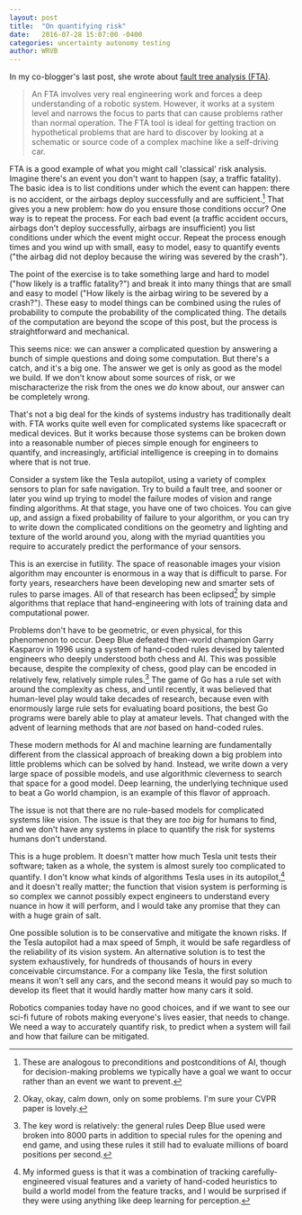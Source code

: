 ```yaml
---
layout: post
title:  "On quantifying risk"
date:   2016-07-28 15:07:00 -0400
categories: uncertainty autonomy testing 
author: WRVB
---
```


In my co-blogger's last post, she wrote about [fault tree analysis (FTA)][fta].

> An FTA involves very real engineering work and forces a deep understanding of
> a robotic system. However, it works at a system level and narrows the focus
> to parts that can cause problems rather than normal operation. The FTA tool is
> ideal for getting traction on hypothetical problems that are hard to discover
> by looking at a schematic or source code of a complex machine like a
> self-driving car. 

FTA is a good example of what you might call 'classical' risk analysis. Imagine
there's an event you don't want to happen (say, a traffic fatality). The
basic idea is to list conditions under which the event can happen: there is no
accident, or the airbags deploy successfully and are sufficient.[^ai-terms] That
gives you a new problem: how do you ensure those conditions occur? One way is to
repeat the process. For each bad event (a traffic accident occurs, airbags don't
deploy successfully, airbags are insufficient) you list conditions under which
the event might occur. Repeat the process enough times and you wind up with
small, easy to model, easy to quantify events ("the airbag did not deploy
because the wiring was severed by the crash").

[^ai-terms]: These are analogous to preconditions and postconditions of AI,
    though for decision-making problems we typically have a goal we want to
    occur rather than an event we want to prevent.

The point of the exercise is to take something large and hard to model ("how
likely is a traffic fatality?") and break it into many things that are small and
easy to model ("How likely is the airbag wiring to be severed by a crash?").
These easy to model things can be combined using the rules of probability to
compute the probability of the complicated thing. The details of the computation
are beyond the scope of this post, but the process is straightforward and
mechanical.

This seems nice: we can answer a complicated question by answering a bunch of
simple questions and doing some computation. But there's a catch, and it's a big
one. The answer we get is only as good as the model we build.  If we don't
know about some sources of risk, or we mischaracterize the risk from the
ones we *do* know about, our answer can be completely wrong.

That's not a big deal for the kinds of systems industry has traditionally dealt
with. FTA works quite well even for complicated systems like spacecraft or
medical devices. But it works because those systems can be broken down into a
reasonable number of pieces simple enough for engineers to quantify, and
increasingly, artificial intelligence is creeping in to domains where that is
not true. 

Consider a system like the Tesla autopilot, using a variety of complex sensors
to plan for safe navigation. Try to build a fault tree, and sooner or later
you wind up trying to model the failure modes of vision and range finding
algorithms. At that stage, you have one of two choices. You can give up, and
assign a fixed probability of failure to your algorithm, or you can try to write
down the complicated conditions on the geometry and lighting and texture of the
world around you, along with the myriad quantities you require to accurately
predict the performance of your sensors. 

This is an exercise in futility. The space of reasonable images your vision
algorithm may encounter is enormous in a way that is difficult to parse. For
forty years, researchers have been developing new and smarter sets of rules to
parse images. All of that research has been eclipsed[^vision] by simple
algorithms that replace that hand-engineering with lots of training data and
computational power. 

[^vision]: Okay, okay, calm down, only on some problems. I'm sure your CVPR
    paper is lovely.

Problems don't have to be geometric, or even physical, for this phenomenon to
occur.  Deep Blue defeated then-world champion Garry Kasparov in 1996 using a
system of hand-coded rules devised by talented engineers who deeply understood
both chess and AI. This was possible because, despite the complexity of chess,
good play can be encoded in relatively few, relatively simple rules.[^deep-blue]
The game of Go has a rule set with around the complexity as chess, and until
recently, it was believed that human-level play would take decades of research,
because even with enormously large rule sets for evaluating board positions, the
best Go programs were barely able to play at amateur levels. That changed with
the advent of learning methods that are *not* based on hand-coded rules. 

[^deep-blue]: The key word is relatively: the general rules Deep Blue used were
    broken into 8000 parts in addition to special rules for the opening and end
    game, and using these rules it still had to evaluate millions of board
    positions per second.

These modern methods for AI and machine learning are fundamentally different
from the classical approach of breaking down a big problem into little problems
which can be solved by hand. Instead, we write down a very large space of
possible models, and use algorithmic cleverness to search that space for a good
model. Deep learning, the underlying technique used to beat a Go world champion,
is an example of this flavor of approach. 

The issue is not that there are no rule-based models for complicated
systems like vision. The issue is that they are *too big* for humans to find,
and we don't have any systems in place to quantify the risk for systems humans
don't understand. 

This is a huge problem. It doesn't matter how much Tesla unit tests their
software; taken as a whole, the system is almost surely too complicated to
quantify. I don't know what kinds of algorithms Tesla uses in its
autopilot,[^tesla] and it doesn't really matter; the function that vision system
is performing is so complex we cannot possibly expect engineers to understand
every nuance in how it will perform, and I would take any promise that they can
with a huge grain of salt.

[^tesla]: My informed guess is that it was a combination of tracking
    carefully-engineered visual features and a variety of hand-coded heuristics
    to build a world model from the feature tracks, and I would be surprised if
    they were using anything like deep learning for perception. 

One possible solution is to be conservative and mitigate the known risks. If the
Tesla autopilot had a max speed of 5mph, it would be safe regardless of the
reliability of its vision system. An alternative solution is to test the system
exhaustively, for hundreds of thousands of hours in every conceivable
circumstance. For a company like Tesla, the first solution means it won't sell
any cars, and the second means it would pay so much to develop its fleet that
it would hardly matter how many cars it sold. 

Robotics companies today have no good choices, and if we want to see our sci-fi
future of robots making everyone's lives easier, that needs to change. We need a
way to accurately quantify risk, to predict when a system will fail and how that
failure can be mitigated.

[fta]: https://en.wikipedia.org/wiki/Fault_tree_analysis

